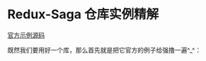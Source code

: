 # Redux-Saga 仓库实例精解

[官方示例源码](https://github.com/redux-saga/redux-saga/tree/master/examples)

既然我们要用好一个库，那么首先就是把它官方的例子给强撸一遍^_^：